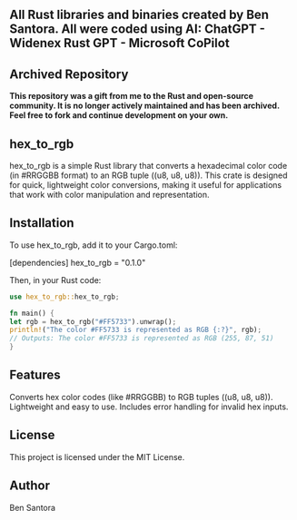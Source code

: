 ## All Rust libraries and binaries created by Ben Santora. All were coded using AI: ChatGPT - Widenex Rust GPT - Microsoft CoPilot

## Archived Repository

**This repository was a gift from me to the Rust and open-source community. It is no longer actively maintained and has been archived. Feel free to fork and continue development on your own.**

## hex_to_rgb
hex_to_rgb is a simple Rust library that converts a hexadecimal color code (in #RRGGBB format) to an RGB tuple ((u8, u8, u8)). This crate is designed for quick, lightweight color conversions, making it useful for applications that work with color manipulation and representation.

## Installation
To use hex_to_rgb, add it to your Cargo.toml:

[dependencies]
hex_to_rgb = "0.1.0"

Then, in your Rust code:
```rust
use hex_to_rgb::hex_to_rgb;

fn main() {
let rgb = hex_to_rgb("#FF5733").unwrap();
println!("The color #FF5733 is represented as RGB {:?}", rgb);
// Outputs: The color #FF5733 is represented as RGB (255, 87, 51)
}
```

## Features
Converts hex color codes (like #RRGGBB) to RGB tuples ((u8, u8, u8)).
Lightweight and easy to use.
Includes error handling for invalid hex inputs.

## License
This project is licensed under the MIT License.

## Author
Ben Santora 
